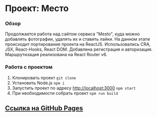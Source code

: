 # Проект: Место

### Обзор

Продолжается работа над сайтом сервиса "Mesto", куда можно добавлять фотографии, удалять их и ставить лайки. На данном этапе происходит портирование проекта на ReactJS. Использовались CRA, JSX, React-Hooks, React DOM. Добавлена регистрация и авторизация. Маршрутизация реализована на React Router v6.

### Работа с проектом

1. Клонировать проект `git clone`
2. Установить Node.js `npm i`
3. Запустить проект по адресу [http://localhost:3000](http://localhost:3000) `npm start`
4. При необходимости собрать проект `npm run build`

## [Ссылка на GitHub Pages](https://vadim2370.github.io/react-mesto-auth/)
